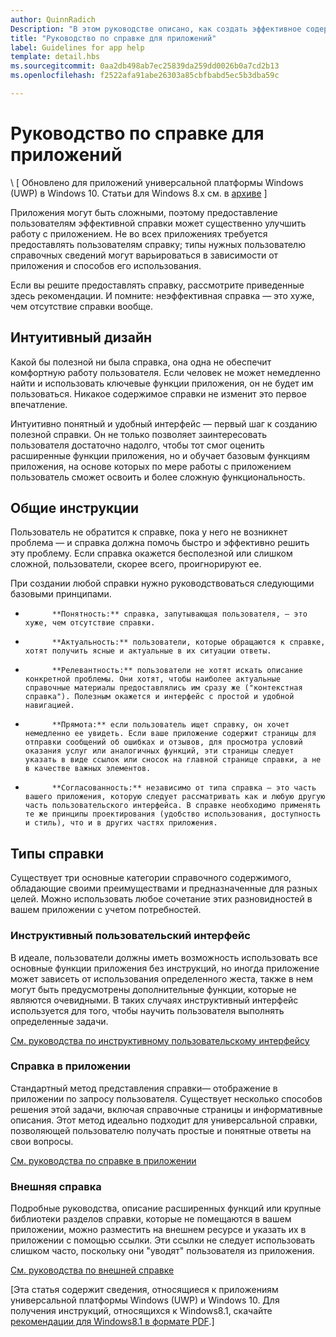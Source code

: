 ```yaml
---
author: QuinnRadich
Description: "В этом руководстве описано, как создать эффективное содержимое раздела справки для приложения."
title: "Руководство по справке для приложений"
label: Guidelines for app help
template: detail.hbs
ms.sourcegitcommit: 0aa2db498ab7ec25839da259dd0026b0a7cd2b13
ms.openlocfilehash: f2522afa91abe26303a85cbfbabd5ec5b3dba59c

---
```


# Руководство по справке для приложений

\ [ Обновлено для приложений универсальной платформы Windows (UWP) в Windows 10. Статьи для Windows 8.x см. в [архиве](http://go.microsoft.com/fwlink/p/?linkid=619132) \]

Приложения могут быть сложными, поэтому предоставление пользователям эффективной справки может существенно улучшить работу с приложением. Не во всех приложениях требуется предоставлять пользователям справку; типы нужных пользователю справочных сведений могут варьироваться в зависимости от приложения и способов его использования.

Если вы решите предоставлять справку, рассмотрите приведенные здесь рекомендации. И помните: неэффективная справка — это хуже, чем отсутствие справки вообще.

## <span id="intuitive_design"></span><span id="INTUITIVE_DESIGN"></span>Интуитивный дизайн

Какой бы полезной ни была справка, она одна не обеспечит комфортную работу пользователя. Если человек не может немедленно найти и использовать ключевые функции приложения, он не будет им пользоваться. Никакое содержимое справки не изменит это первое впечатление.

Интуитивно понятный и удобный интерфейс — первый шаг к созданию полезной справки. Он не только позволяет заинтересовать пользователя достаточно надолго, чтобы тот смог оценить расширенные функции приложения, но и обучает базовым функциям приложения, на основе которых по мере работы с приложением пользователь сможет освоить и более сложную функциональность.

## <span id="general_instructions"></span><span id="GENERAL_INSTRUCTIONS"></span>Общие инструкции

Пользователь не обратится к справке, пока у него не возникнет проблема — и справка должна помочь быстро и эффективно решить эту проблему. Если справка окажется бесполезной или слишком сложной, пользователи, скорее всего, проигнорируют ее.

При создании любой справки нужно руководствоваться следующими базовыми принципами.

-   
            **Понятность:** справка, запутывающая пользователя, — это хуже, чем отсутствие справки.

-   
            **Актуальность:** пользователи, которые обращаются к справке, хотят получить ясные и актуальные в их ситуации ответы.

-   
            **Релевантность:** пользователи не хотят искать описание конкретной проблемы. Они хотят, чтобы наиболее актуальные справочные материалы предоставлялись им сразу же ("контекстная справка"). Полезным окажется и интерфейс с простой и удобной навигацией.

-   
            **Прямота:** если пользователь ищет справку, он хочет немедленно ее увидеть. Если ваше приложение содержит страницы для отправки сообщений об ошибках и отзывов, для просмотра условий оказания услуг или аналогичных функций, эти страницы следует указать в виде ссылок или сносок на главной странице справки, а не в качестве важных элементов.

-   
            **Согласованность:** независимо от типа справка — это часть вашего приложения, которую следует рассматривать как и любую другую часть пользовательского интерфейса. В справке необходимо применять те же принципы проектирования (удобство использования, доступность и стиль), что и в других частях приложения.

## <span id="types_of_help"></span><span id="TYPES_OF_HELP"></span>Типы справки

Существует три основные категории справочного содержимого, обладающие своими преимуществами и предназначенные для разных целей. Можно использовать любое сочетание этих разновидностей в вашем приложении с учетом потребностей.

### <span id="instructional_ui"></span><span id="INSTRUCTIONAL_UI"></span>Инструктивный пользовательский интерфейс

В идеале, пользователи должны иметь возможность использовать все основные функции приложения без инструкций, но иногда приложение может зависеть от использования определенного жеста, также в нем могут быть предусмотрены дополнительные функции, которые не являются очевидными. В таких случаях инструктивный интерфейс используется для того, чтобы научить пользователя выполнять определенные задачи.

[См. руководства по инструктивному пользовательскому интерфейсу](instructional-ui.md)

### <span id="in_app_help"></span><span id="IN_APP_HELP"></span>Справка в приложении

Стандартный метод представления справки— отображение в приложении по запросу пользователя. Существует несколько способов решения этой задачи, включая справочные страницы и информативные описания. Этот метод идеально подходит для универсальной справки, позволяющей пользователю получать простые и понятные ответы на свои вопросы.

[См. руководства по справке в приложении](in-app-help.md)

### <span id="external_help"></span><span id="EXTERNAL_HELP"></span>Внешняя справка

Подробные руководства, описание расширенных функций или крупные библиотеки разделов справки, которые не помещаются в вашем приложении, можно разместить на внешнем ресурсе и указать их в приложении с помощью ссылки. Эти ссылки не следует использовать слишком часто, поскольку они "уводят" пользователя из приложения.

[См. руководства по внешней справке](external-help.md)

\[Эта статья содержит сведения, относящиеся к приложениям универсальной платформы Windows (UWP) и Windows 10. Для получения инструкций, относящихся к Windows8.1, скачайте [рекомендации для Windows8.1 в формате PDF](https://go.microsoft.com/fwlink/p/?linkid=258743).\]



<!--HONumber=Jun16_HO5-->


